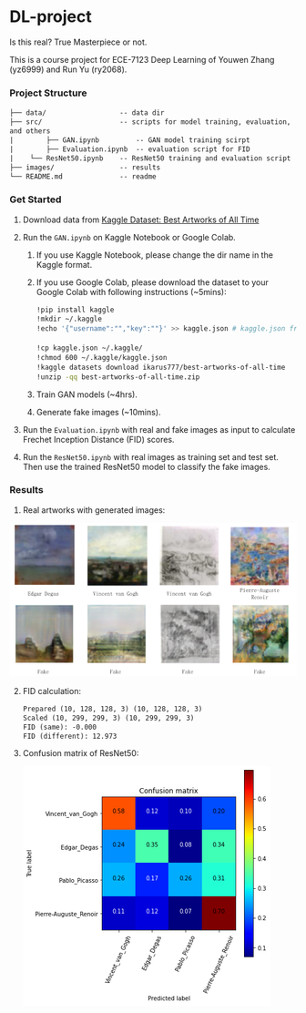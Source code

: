 # DL-project

Is this real? True Masterpiece or not.

This is a course project for ECE-7123 Deep Learning of Youwen Zhang (yz6999) and Run Yu (ry2068).



### Project Structure

```
├── data/                  -- data dir
├── src/                   -- scripts for model training, evaluation, and others
|		 ├── GAN.ipynb         -- GAN model training scirpt
|		 ├── Evaluation.ipynb  -- evaluation script for FID
|    └── ResNet50.ipynb    -- ResNet50 training and evaluation script
├── images/                -- results
└── README.md              -- readme
```



### Get Started

1. Download data from [Kaggle Dataset: Best Artworks of All Time](https://www.kaggle.com/ikarus777/best-artworks-of-all-time)

2. Run the `GAN.ipynb` on Kaggle Notebook or Google Colab.

   1. If you use Kaggle Notebook, please change the dir name in the Kaggle format.

   2. If you use Google Colab, please download the dataset to your Google Colab with following instructions (~5mins):

      ```bash
      !pip install kaggle
      !mkdir ~/.kaggle
      !echo '{"username":"","key":""}' >> kaggle.json # kaggle.json from kaggle account API
      
      !cp kaggle.json ~/.kaggle/
      !chmod 600 ~/.kaggle/kaggle.json
      !kaggle datasets download ikarus777/best-artworks-of-all-time
      !unzip -qq best-artworks-of-all-time.zip
      ```

   3. Train GAN models (~4hrs).

   4. Generate fake images (~10mins). 

3. Run the `Evaluation.ipynb` with real and fake images as input to calculate Frechet Inception Distance (FID) scores. 

4. Run the `ResNet50.ipynb` with real images as training set and test set. Then use the trained ResNet50 model to classify the fake images.



### Results

1. Real artworks with generated images:

![Real artworks and fake “artworks”](./images/real_and_fake_images.png)

2. FID calculation:

   ```
   Prepared (10, 128, 128, 3) (10, 128, 128, 3)
   Scaled (10, 299, 299, 3) (10, 299, 299, 3)
   FID (same): -0.000
   FID (different): 12.973
   ```

3. Confusion matrix of ResNet50:

   ![confusion matrix](./images/confusion_matrix.png)
